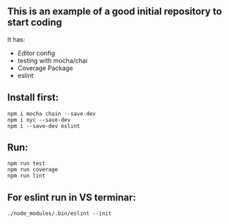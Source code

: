 ## This is an example of a good initial repository to start coding
It has:
 - Editor config
 - testing with mocha/chai
 - Coverage Package
 - eslint

## Install first:
`npm i mocha chain --save-dev` </br>
`npm i nyc --save-dev` </br>
`npm i --save-dev eslint` </br>

## Run:
`npm run test`  </br>
`npm run coverage`  </br>
`npm run lint`  </br>

## For eslint run in VS terminar:
`./node_modules/.bin/eslint --init`
